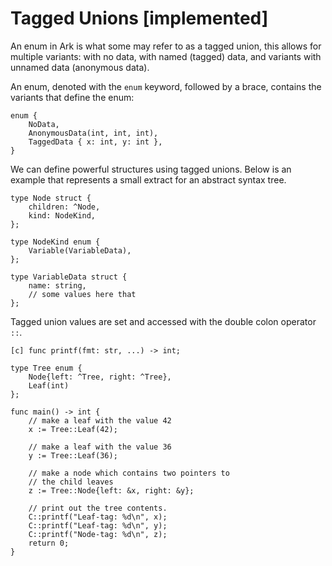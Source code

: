 # Tagged Unions [implemented]

An enum in Ark is what some may refer to as a tagged union, this allows for
multiple variants: with no data, with named (tagged) data,
and variants with unnamed data (anonymous data).

An enum, denoted with the `enum` keyword, followed by a brace, contains
the variants that define the enum:

```
enum {
    NoData,
    AnonymousData(int, int, int),
    TaggedData { x: int, y: int },    
}
```

We can define powerful structures using tagged unions. Below is an example that
represents a small extract for an abstract syntax tree.

```
type Node struct {
    children: ^Node,
    kind: NodeKind,
};

type NodeKind enum {
    Variable(VariableData),
};

type VariableData struct {
    name: string,
    // some values here that
};
```

Tagged union values are set and accessed with the double colon operator `::`.

```
[c] func printf(fmt: str, ...) -> int;

type Tree enum {
    Node{left: ^Tree, right: ^Tree},
    Leaf(int)
};

func main() -> int {
    // make a leaf with the value 42
	x := Tree::Leaf(42);
	
	// make a leaf with the value 36
	y := Tree::Leaf(36);
	
	// make a node which contains two pointers to
	// the child leaves
	z := Tree::Node{left: &x, right: &y};

    // print out the tree contents.
    C::printf("Leaf-tag: %d\n", x);
    C::printf("Leaf-tag: %d\n", y);
    C::printf("Node-tag: %d\n", z);
    return 0;
}
```